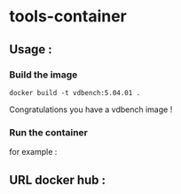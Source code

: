 # tools-container


## Usage :

### Build the image 


```
docker build -t vdbench:5.04.01 .
```
Congratulations you have a vdbench image ! 

### Run the container 
for example : 


## URL docker hub : 

